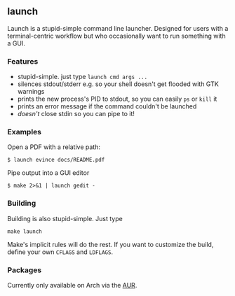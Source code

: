 ## launch ##

Launch is a stupid-simple command line launcher. Designed for users with a
terminal-centric workflow but who occasionally want to run something with a GUI.

### Features ###

* stupid-simple. just type `launch cmd args ...`
* silences stdout/stderr e.g. so your shell doesn't get flooded with GTK warnings
* prints the new process's PID to stdout, so you can easily `ps` or `kill` it
* prints an error message if the command couldn't be launched
* _doesn't_ close stdin so you can pipe to it!

### Examples ###

Open a PDF with a relative path:

    $ launch evince docs/README.pdf

Pipe output into a GUI editor

    $ make 2>&1 | launch gedit -

### Building ###

Building is also stupid-simple. Just type

    make launch

Make's implicit rules will do the rest. If you want to customize the build,
define your own `CFLAGS` and `LDFLAGS`.

### Packages ###

Currently only available on Arch via the [AUR][1].

[1]: https://aur.archlinux.org/packages/launch-cmd/
